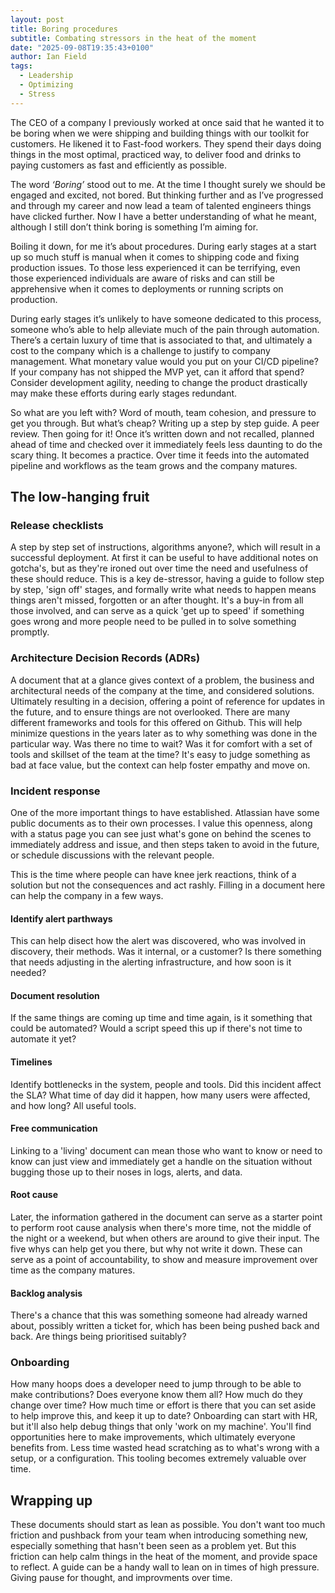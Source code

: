 ```yaml
---
layout: post
title: Boring procedures
subtitle: Combating stressors in the heat of the moment
date: "2025-09-08T19:35:43+0100"
author: Ian Field
tags:
  - Leadership
  - Optimizing
  - Stress
---
```


The CEO of a company I previously worked at once said that he wanted it to be boring when we were shipping and building things with our toolkit for customers. He likened it to Fast-food workers. They spend their days doing things in the most optimal, practiced way, to deliver food and drinks to paying customers as fast and efficiently as possible.

The word _‘Boring’_ stood out to me. At the time I thought surely we should be engaged and excited, not bored. But thinking further and as I’ve progressed and through my career and now lead a team of talented engineers things have clicked further. Now I have a better understanding of what he meant, although I still don’t think boring is something I’m aiming for.

Boiling it down, for me it’s about procedures. During early stages at a start up so much stuff is manual when it comes to shipping code and fixing production issues. To those less experienced it can be terrifying, even those experienced individuals are aware of risks and can still be apprehensive when it comes to deployments or running scripts on production.

During early stages it’s unlikely to have someone dedicated to this process, someone who’s able to help alleviate much of the pain through automation. There’s a certain luxury of time that is associated to that, and ultimately a cost to the company which is a challenge to justify to company management. What monetary value would you put on your CI/CD pipeline? If your company has not shipped the MVP yet, can it afford that spend? Consider development agility, needing to change the product drastically may make these efforts during early stages redundant.

So what are you left with? Word of mouth, team cohesion, and pressure to get you through. But what’s cheap? Writing up a step by step guide. A peer review. Then going for it! Once it’s written down and not recalled, planned ahead of time and checked over it immediately feels less daunting to do the scary thing. It becomes a practice. Over time it feeds into the automated pipeline and workflows as the team grows and the company matures.

## The low-hanging fruit

### Release checklists

A step by step set of instructions, algorithms anyone?, which will result in a successful deployment. At first it can be useful to have additional notes on gotcha's, but as they're ironed out over time the need and usefulness of these should reduce. This is a key de-stressor, having a guide to follow step by step, 'sign off' stages, and formally write what needs to happen means things aren't missed, forgotten or an after thought. It's a buy-in from all those involved, and can serve as a quick 'get up to speed' if something goes wrong and more people need to be pulled in to solve something promptly.

### Architecture Decision Records (ADRs)

A document that at a glance gives context of a problem, the business and architectural needs of the company at the time, and considered solutions. Ultimately resulting in a decision, offering a point of reference for updates in the future, and to ensure things are not overlooked. There are many different frameworks and tools for this offered on Github. This will help minimize questions in the years later as to why something was done in the particular way. Was there no time to wait? Was it for comfort with a set of tools and skillset of the team at the time? It's easy to judge something as bad at face value, but the context can help foster empathy and move on.

### Incident response

One of the more important things to have established. Atlassian have some public documents as to their own processes. I value this openness, along with a status page you can see just what's gone on behind the scenes to immediately address and issue, and then steps taken to avoid in the future, or schedule discussions with the relevant people.

This is the time where people can have knee jerk reactions, think of a solution but not the consequences and act rashly. Filling in a document here can help the company in a few ways.

#### Identify alert parthways

This can help disect how the alert was discovered, who was involved in discovery, their methods. Was it internal, or a customer? Is there something that needs adjusting in the alerting infrastructure, and how soon is it needed?

#### Document resolution

If the same things are coming up time and time again, is it something that could be automated? Would a script speed this up if there's not time to automate it yet?

#### Timelines

Identify bottlenecks in the system, people and tools. Did this incident affect the SLA? What time of day did it happen, how many users were affected, and how long? All useful tools.

#### Free communication

Linking to a 'living' document can mean those who want to know or need to know can just view and immediately get a handle on the situation without bugging those up to their noses in logs, alerts, and data.

#### Root cause

Later, the information gathered in the document can serve as a starter point to perform root cause analysis when there's more time, not the middle of the night or a weekend, but when others are around to give their input. The five whys can help get you there, but why not write it down. These can serve as a point of accountability, to show and measure improvement over time as the company matures.

#### Backlog analysis

There's a chance that this was something someone had already warned about, possibly written a ticket for, which has been being pushed back and back. Are things being prioritised suitably?

### Onboarding

How many hoops does a developer need to jump through to be able to make contributions? Does everyone know them all? How much do they change over time? How much time or effort is there that you can set aside to help improve this, and keep it up to date? Onboarding can start with HR, but it'll also help debug things that only 'work on my machine'. You'll find opportunities here to make improvements, which ultimately everyone benefits from. Less time wasted head scratching as to what's wrong with a setup, or a configuration. This tooling becomes extremely valuable over time.

## Wrapping up

These documents should start as lean as possible. You don't want too much friction and pushback from your team when introducing something new, especially something that hasn't been seen as a problem yet. But this friction can help calm things in the heat of the moment, and provide space to reflect. A guide can be a handy wall to lean on in times of high pressure. Giving pause for thought, and improvments over time.
